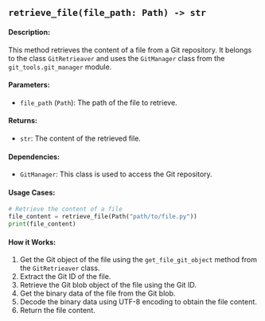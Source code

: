 ## `retrieve_file(file_path: Path) -> str`

#### Description:
This method retrieves the content of a file from a Git repository. It belongs to the class `GitRetrieaver` and uses the `GitManager` class from the `git_tools.git_manager` module.

#### Parameters:
- `file_path` (`Path`): The path of the file to retrieve.

#### Returns:
- `str`: The content of the retrieved file.

#### Dependencies:
- `GitManager`: This class is used to access the Git repository.

#### Usage Cases:

```python
# Retrieve the content of a file
file_content = retrieve_file(Path("path/to/file.py"))
print(file_content)
```

#### How it Works:
1. Get the Git object of the file using the `get_file_git_object` method from the `GitRetrieaver` class.
2. Extract the Git ID of the file.
3. Retrieve the Git blob object of the file using the Git ID.
4. Get the binary data of the file from the Git blob.
5. Decode the binary data using UTF-8 encoding to obtain the file content.
6. Return the file content.